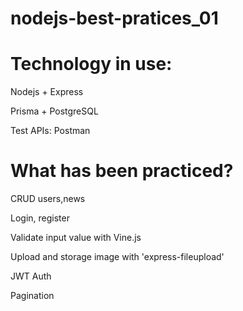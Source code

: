 ﻿# nodejs-best-pratices_01

# Technology in use:

Nodejs + Express

Prisma + PostgreSQL

Test APIs: Postman

# What has been practiced?

CRUD users,news

Login, register

Validate input value with Vine.js

Upload and storage image with 'express-fileupload'

JWT Auth

Pagination
